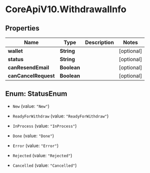 # CoreApiV10.WithdrawalInfo

## Properties
Name | Type | Description | Notes
------------ | ------------- | ------------- | -------------
**wallet** | **String** |  | [optional] 
**status** | **String** |  | [optional] 
**canResendEmail** | **Boolean** |  | [optional] 
**canCancelRequest** | **Boolean** |  | [optional] 


<a name="StatusEnum"></a>
## Enum: StatusEnum


* `New` (value: `"New"`)

* `ReadyForWithdraw` (value: `"ReadyForWithdraw"`)

* `InProcess` (value: `"InProcess"`)

* `Done` (value: `"Done"`)

* `Error` (value: `"Error"`)

* `Rejected` (value: `"Rejected"`)

* `Cancelled` (value: `"Cancelled"`)




